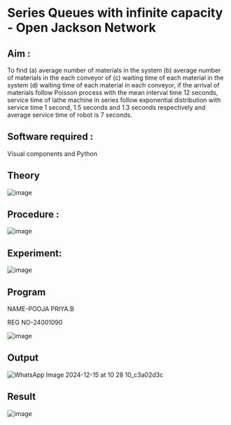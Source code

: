 # Series Queues with infinite capacity - Open Jackson Network

## Aim :
To find (a) average number of materials in the system (b) average number of materials in the each conveyor of (c) waiting time of each material in the system (d) waiting time of each material in each conveyor, if the arrival  of materials follow Poisson process with the mean interval time 12 seconds, service time of  lathe machine in series follow exponential distribution  with service time  1 second, 1.5 seconds and 1.3 seconds respectively and average service time of robot is 7 seconds.

## Software required :
Visual components and Python

## Theory

![image](https://user-images.githubusercontent.com/103921593/203239736-7b81f599-71a8-4ae7-b63e-5d98acd9ea54.png)


## Procedure :

![image](https://user-images.githubusercontent.com/103921593/203239789-bc870dce-6727-487b-a0e2-4fc3f5114889.png)


## Experiment:
![image](https://github.com/user-attachments/assets/8eb0a616-0faa-4f5b-a262-c3b452e485a6)



## Program
NAME-POOJA PRIYA.B

REG NO-24001090


![image](https://github.com/user-attachments/assets/8edf5010-9410-41dd-9e2c-5b03ccaf0709)



## Output

![WhatsApp Image 2024-12-15 at 10 28 10_c3a02d3c](https://github.com/user-attachments/assets/58659281-49dc-4bc9-a760-dbb36ec43417)



## Result

![image](https://github.com/user-attachments/assets/b3812dbf-f9e1-42af-be1c-76b5c5c81492)



